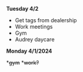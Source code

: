 **Tuesday 4/2**

* Get tags from dealership
* Work meetings
* Gym
* Audrey daycare


**Monday 4/1/2024**

*~~gym~~
*~~work?~~